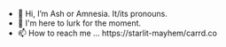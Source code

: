 - 👋 Hi, I’m Ash or Amnesia.  It/its  pronouns.
- 👀 I'm here to lurk for the moment.
- 📫 How to reach me ...  https://starlit-mayhem/carrd.co

